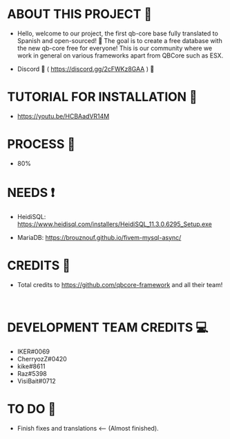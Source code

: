 # ABOUT THIS PROJECT 👀
- Hello, welcome to our project, the first qb-core base fully translated to Spanish and open-sourced! 👥
The goal is to create a free database with the new qb-core free for everyone!
This is our community where we work in general on various frameworks apart from QBCore such as ESX.

- Discord 🤖 ( https://discord.gg/2cFWKz8GAA ) 🤖

# TUTORIAL FOR INSTALLATION 🎥

- https://youtu.be/HCBAadVR14M

# PROCESS 🔋
- 80%

# NEEDS ❗

- HeidiSQL: https://www.heidisql.com/installers/HeidiSQL_11.3.0.6295_Setup.exe 

- MariaDB: https://brouznouf.github.io/fivem-mysql-async/

# CREDITS 🧾

- Total credits to https://github.com/qbcore-framework and all their team!
<br>

# DEVELOPMENT TEAM CREDITS 💻

- IKER#0069 <br>
- CherryozZ#0420 <br>
- kike#8611 <br>
- Raz#5398 <br>
- VisiBait#0712 <br>



# TO DO 💌
- Finish fixes and translations <-- (Almost finished). <br>
